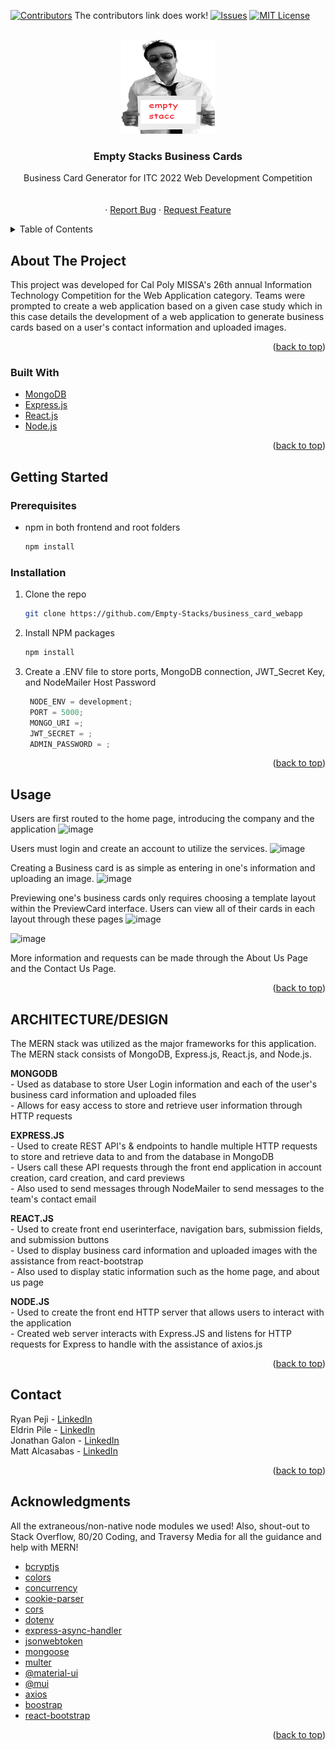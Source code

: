 <div id="top"></div>
<!--
*** Thanks for checking out the Best-README-Template. If you have a suggestion
*** that would make this better, please fork the repo and create a pull request
*** or simply open an issue with the tag "enhancement".
*** Don't forget to give the project a star!
*** Thanks again! Now go create something AMAZING! :D
-->



<!-- PROJECT SHIELDS -->
<!--
*** I'm using markdown "reference style" links for readability.
*** Reference links are enclosed in brackets [ ] instead of parentheses ( ).
*** See the bottom of this document for the declaration of the reference variables
*** for contributors-url, forks-url, etc. This is an optional, concise syntax you may use.
*** https://www.markdownguide.org/basic-syntax/#reference-style-links
-->
[![Contributors][contributors-shield]][contributors-url]
The contributors link does work!
[![Issues][issues-shield]][issues-url]
[![MIT License][license-shield]][license-url]



<!-- PROJECT LOGO -->
<br />
<div align="center">
    <img src="empty stacc.png" alt="Logo" width="150" height="150">
  </a>

  <h3 align="center">Empty Stacks Business Cards</h3>

  <p align="center">
    Business Card Generator for ITC 2022 Web Development Competition
    <br />
    <br />
    <br />
    ·
    <a href="https://github.com/Empty-Stacks/business_card_webapp/issues">Report Bug</a>
    ·
    <a href="https://github.com/Empty-Stacks/business_card_webapp/issues">Request Feature</a>
  </p>
</div>



<!-- TABLE OF CONTENTS -->
<details>
  <summary>Table of Contents</summary>
  <ol>
    <li>
      <a href="#about-the-project">About The Project</a>
      <ul>
        <li><a href="#built-with">Built With</a></li>
      </ul>
    </li>
    <li>
      <a href="#getting-started">Getting Started</a>
      <ul>
        <li><a href="#prerequisites">Prerequisites</a></li>
        <li><a href="#installation">Installation</a></li>
      </ul>
    </li>
    <li><a href="#usage">Usage</a></li>
    <li><a href="#contact">Contact</a></li>
    <li><a href="#acknowledgments">Acknowledgments</a></li>
  </ol>
</details>



<!-- ABOUT THE PROJECT -->
## About The Project

This project was developed for Cal Poly MISSA's 26th annual Information Technology Competition for the Web Application category. Teams were prompted to create a web application based on a given case study which in this case details the development of a web application to generate business cards based on a user's contact information and uploaded images. 


<p align="right">(<a href="#top">back to top</a>)</p>



### Built With

* [MongoDB](https://www.mongodb.com/)
* [Express.js](https://expressjs.com/)
* [React.js](https://reactjs.org/)
* [Node.js](https://nodejs.org/en/)

<p align="right">(<a href="#top">back to top</a>)</p>


<!-- GETTING STARTED -->
## Getting Started

### Prerequisites

* npm in both frontend and root folders
  ```sh
  npm install 
  ```
### Installation

1. Clone the repo
   ```sh
   git clone https://github.com/Empty-Stacks/business_card_webapp
   ```
2. Install NPM packages
   ```sh
   npm install
   ```
3. Create a .ENV file to store ports, MongoDB connection, JWT_Secret Key, and NodeMailer Host Password
   ```js
    NODE_ENV = development;
    PORT = 5000;
    MONGO_URI =;
    JWT_SECRET = ;
    ADMIN_PASSWORD = ;
   ```
   
<p align="right">(<a href="#top">back to top</a>)</p>



<!-- USAGE EXAMPLES -->
## Usage

Users are first routed to the home page, introducing the company and the application
![image](https://user-images.githubusercontent.com/71349943/161404522-36959363-f5c4-4a23-b3cd-5117d6c347cf.png)

Users must login and create an account to utilize the services.
![image](https://user-images.githubusercontent.com/71349943/161404532-6750f67f-3752-4c9b-9cf2-19d294886d6d.png)

Creating a Business card is as simple as entering in one's information and uploading an image.
![image](https://user-images.githubusercontent.com/71349943/161404539-e5501ed9-225f-4cd9-be79-7836e5819aab.png)

Previewing one's business cards only requires choosing a template layout within the PreviewCard interface. Users can view all of their cards in each layout through these pages
![image](https://user-images.githubusercontent.com/71349943/161404676-66468d48-3a69-4c46-8eb6-9dcfbfae6be4.png)

![image](https://user-images.githubusercontent.com/71349943/161404639-8f3e9047-399a-428d-ba51-109e0d40ffa7.png)

More information and requests can be made through the About Us Page and the Contact Us Page.

<p align="right">(<a href="#top">back to top</a>)</p>


## ARCHITECTURE/DESIGN

The MERN stack was utilized as the major frameworks for this application. The MERN stack consists of MongoDB, Express.js, React.js, and Node.js.

**MONGODB** <br/>
    - Used as database to store User Login information and each of the user's business card information and uploaded files <br/>
    - Allows for easy access to store and retrieve user information through HTTP requests <br/>

**EXPRESS.JS** <br/>
        - Used to create REST API's & endpoints to handle multiple HTTP requests to store and retrieve data to and from the database in MongoDB <br/>
    - Users call these API requests through the front end application in account creation, card creation, and card previews <br/>
    - Also used to send messages through NodeMailer to send messages to the team's contact email <br/>

**REACT.JS** <br/>
        - Used to create front end userinterface, navigation bars, submission fields, and submission buttons <br/>
     - Used to display business card information and uploaded images with the assistance from react-bootstrap <br/>
     - Also used to display static information such as the home page, and about us page <br/>

**NODE.JS** <br/>
     - Used to create the front end HTTP server that allows users to interact with the application <br/>
    - Created web server interacts with Express.JS and listens for HTTP requests for Express to handle with the assistance of axios.js <br/>

<p align="right">(<a href="#top">back to top</a>)</p>


<!-- CONTACT -->
## Contact

Ryan Peji - [LinkedIn](https://www.linkedin.com/in/ryan-peji/)
    <br />
Eldrin Pile - [LinkedIn](https://www.linkedin.com/in/eldrin-pile-70b623217/)
    <br />
Jonathan Galon - [LinkedIn](https://www.linkedin.com/mwlite/in/jonathan-galon-516b59224)
    <br />
Matt Alcasabas - [LinkedIn](https://www.linkedin.com/in/matthew-alcasabas-455522162/)
    <br />

<p align="right">(<a href="#top">back to top</a>)</p>



<!-- ACKNOWLEDGMENTS -->
## Acknowledgments

All the extraneous/non-native node modules we used! Also, shout-out to Stack Overflow, 80/20 Coding, and Traversy Media for all the guidance and help with MERN!

* [bcryptjs](https://www.npmjs.com/package/bcryptjs)
* [colors](https://www.npmjs.com/package/colors)
* [concurrency](http://www.npmjs.com/package/concurrently)  
* [cookie-parser](http://www.npmjs.com/package/cookie-parser)
* [cors](http://www.npmjs.com/package/cords)
* [dotenv](http://www.npmjs.com/package/dontenv)
* [express-async-handler](http://www.npmjs.com/package/express-async-handler)
* [jsonwebtoken](http://www.npmjs.com/package/jsonwebtoken)
* [mongoose](http://www.npmjs.com/package/mongoose)
* [multer](http://www.npmjs.com/package/multer)
* [@material-ui](https://www.npmjs.com/package/@material-ui/core)
* [@mui](https://www.npmjs.com/package/@mui/material)
* [axios](http://www.npmjs.com/package/axios)
* [boostrap](http://www.npmjs.com/package/bootstrap)
* [react-bootstrap](https://react-bootstrap.github.io/)

<p align="right">(<a href="#top">back to top</a>)</p>



<!-- MARKDOWN LINKS & IMAGES -->
<!-- https://www.markdownguide.org/basic-syntax/#reference-style-links -->
[contributors-shield]:https://img.shields.io/github/contributors/github_username/repo_name.svg?style=for-the-badge
[contributors-url]: https://github.com/Empty-Stacks/business_card_webapp/graphs/contributors
[issues-shield]: https://img.shields.io/github/issues/othneildrew/Best-README-Template.svg?style=for-the-badge
[issues-url]: https://github.com/Empty-Stacks/business_card_webapp/issues
[license-shield]: https://img.shields.io/github/license/othneildrew/Best-README-Template.svg?style=for-the-badge
[license-url]: https://github.com/othneildrew/Best-README-Template/blob/master/LICENSE.txt
[product-screenshot]: images/screenshot.png

